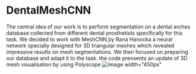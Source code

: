 # DentalMeshCNN
The central idea of our work is to perform segmentation on a dental
arches database collected from different dental prosthetists specifically
for this task.
We decided to work with MeshCNN,by Rana Hanocka
a neural network specially designed for 3D triangular meshes which
revealed impressive results on mesh segmentations. We then focused
on preparing our database and adapt it to the task.
the code prensents an update of 3D mesh visualisation by using Polyscope 
![image](https://user-images.githubusercontent.com/79752114/126043401-933062fd-0047-4e85-9c93-3237644d9901.png) width="450px"
